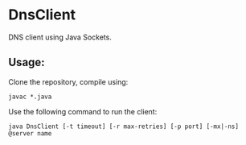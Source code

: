 # DnsClient
DNS client using Java Sockets.


## Usage: 
Clone the repository, compile using:  
```
javac *.java
```
Use the following command to run the client:
```
java DnsClient [-t timeout] [-r max-retries] [-p port] [-mx|-ns] @server name
```

